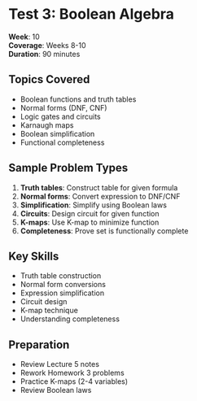 # Test 3: Boolean Algebra

**Week**: 10  
**Coverage**: Weeks 8-10  
**Duration**: 90 minutes

## Topics Covered

- Boolean functions and truth tables
- Normal forms (DNF, CNF)
- Logic gates and circuits
- Karnaugh maps
- Boolean simplification
- Functional completeness

## Sample Problem Types

1. **Truth tables**: Construct table for given formula
2. **Normal forms**: Convert expression to DNF/CNF
3. **Simplification**: Simplify using Boolean laws
4. **Circuits**: Design circuit for given function
5. **K-maps**: Use K-map to minimize function
6. **Completeness**: Prove set is functionally complete

## Key Skills

- Truth table construction
- Normal form conversions
- Expression simplification
- Circuit design
- K-map technique
- Understanding completeness

## Preparation

- Review Lecture 5 notes
- Rework Homework 3 problems
- Practice K-maps (2-4 variables)
- Review Boolean laws
